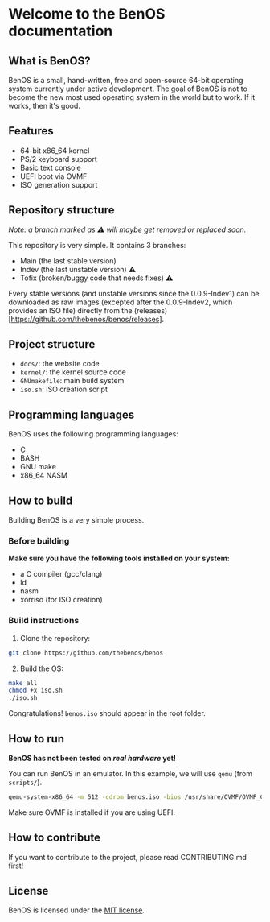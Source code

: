 # Welcome to the BenOS documentation

## What is BenOS?
BenOS is a small, hand-written, free and open-source 64-bit operating system currently under active development. The goal of BenOS is not to become the new most used operating system in the world but to work. If it works, then it's good.

## Features
- 64-bit x86_64 kernel
- PS/2 keyboard support
- Basic text console
- UEFI boot via OVMF
- ISO generation support

## Repository structure
*Note: a branch marked as ⚠️ will maybe get removed or replaced soon.*

This repository is very simple. It contains 3 branches:

- Main (the last stable version)
- Indev (the last unstable version) ⚠️
- Tofix (broken/buggy code that needs fixes) ⚠️

Every stable versions (and unstable versions since the 0.0.9-Indev1) can be downloaded as raw images (excepted after the 0.0.9-Indev2, which provides an ISO file) directly from the (releases)[https://github.com/thebenos/benos/releases].

## Project structure
- `docs/`: the website code
- `kernel/`: the kernel source code
- `GNUmakefile`: main build system
- `iso.sh`: ISO creation script

## Programming languages
BenOS uses the following programming languages:

- C
- BASH
- GNU make
- x86_64 NASM

## How to build
Building BenOS is a very simple process.

### Before building
**Make sure you have the following tools installed on your system:**

- a C compiler (gcc/clang)
- ld
- nasm
- xorriso (for ISO creation)

### Build instructions
1. Clone the repository:
```bash
git clone https://github.com/thebenos/benos
```
2. Build the OS:
```bash
make all
chmod +x iso.sh
./iso.sh
```

Congratulations! `benos.iso` should appear in the root folder.

## How to run
**BenOS has not been tested on *real hardware* yet!**

You can run BenOS in an emulator. In this example, we will use `qemu` (from `scripts/`).
```bash
qemu-system-x86_64 -m 512 -cdrom benos.iso -bios /usr/share/OVMF/OVMF_CODE.fd
```
Make sure OVMF is installed if you are using UEFI.

## How to contribute
If you want to contribute to the project, please read CONTRIBUTING.md first!

## License
BenOS is licensed under the [MIT license](license.md).